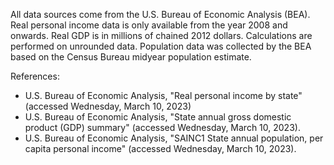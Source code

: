 All data sources come from the U.S. Bureau of Economic Analysis (BEA). Real personal income data is only available from the year 2008 and onwards. Real GDP is in millions of chained 2012 dollars. Calculations are performed on unrounded data. Population data was collected by the BEA based on the Census Bureau midyear population estimate. 

References: 
* U.S. Bureau of Economic Analysis, "Real personal income by state" (accessed Wednesday, March 10, 2023)
* U.S. Bureau of Economic Analysis, "State annual gross domestic product (GDP) summary" (accessed Wednesday, March 10, 2023).
* U.S. Bureau of Economic Analysis, "SAINC1 State annual population, per capita personal income" (accessed Wednesday, March 10, 2023).

